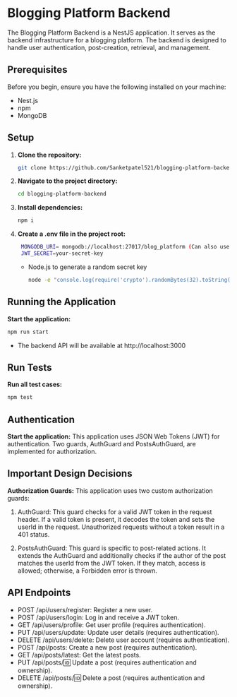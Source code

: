# Blogging Platform Backend

The Blogging Platform Backend is a NestJS application. It serves as the backend infrastructure for a blogging platform. The backend is designed to handle user authentication, post-creation, retrieval, and management.

## Prerequisites

Before you begin, ensure you have the following installed on your machine:
- Nest.js
- npm
- MongoDB

## Setup

1. **Clone the repository:**

   ```bash
   git clone https://github.com/Sanketpatel521/blogging-platform-backend.git
   ```
2. **Navigate to the project directory:**

   ```bash
   cd blogging-platform-backend
   ```
3. **Install dependencies:**

   ```bash
   npm i
   ```
4. **Create a .env file in the project root:**

   ```bash
    MONGODB_URI= mongodb://localhost:27017/blog_platform (Can also use MongoDB Atlas URI)
    JWT_SECRET=your-secret-key
   ```
   - Node.js to generate a random secret key
      ```bash
      node -e "console.log(require('crypto').randomBytes(32).toString('hex'));"
      ```

## Running the Application
**Start the application:**
   ```bash
   npm run start
   ```
   - The backend API will be available at http://localhost:3000
## Run Tests
**Run all test cases:**
   ```bash
   npm test
   ```

## Authentication
**Start the application:**
   This application uses JSON Web Tokens (JWT) for authentication. Two guards, AuthGuard and PostsAuthGuard, are implemented for authorization.

## Important Design Decisions
**Authorization Guards:**
This application uses two custom authorization guards:

1. AuthGuard:
This guard checks for a valid JWT token in the request header. If a valid token is present, it decodes the token and sets the userId in the request. Unauthorized requests without a token result in a 401 status.

2. PostsAuthGuard:
This guard is specific to post-related actions. It extends the AuthGuard and additionally checks if the author of the post matches the userId from the JWT token. If they match, access is allowed; otherwise, a Forbidden error is thrown.

## API Endpoints
- POST /api/users/register: Register a new user.
- POST /api/users/login: Log in and receive a JWT token.
- GET /api/users/profile: Get user profile (requires authentication).
- PUT /api/users/update: Update user details (requires authentication).
- DELETE /api/users/delete: Delete user account (requires authentication).
- POST /api/posts: Create a new post (requires authentication).
- GET /api/posts/latest: Get the latest posts.
- PUT /api/posts/:id: Update a post (requires authentication and ownership).
- DELETE /api/posts/:id: Delete a post (requires authentication and ownership).
